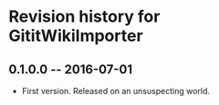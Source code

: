 # Revision history for GititWikiImporter

## 0.1.0.0  -- 2016-07-01

* First version. Released on an unsuspecting world.
